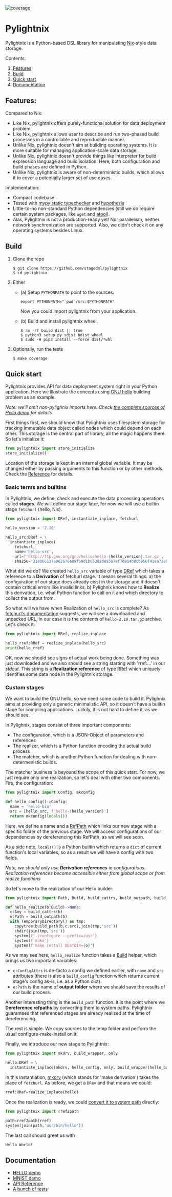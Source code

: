 ![coverage](https://codecov.io/gh/stagedml/pylightnix/branch/master/graph/badge.svg)

# Pylightnix

Pylightnix is a Python-based DSL library for manipulating
[Nix](https://nixos.org/nix)-style data storage.

Contents:

1. [Features](#Features)
2. [Build](#Build)
3. [Quick start](#Quick_start)
4. [Documentation](#Documentation)

## Features:

Compared to Nix:

* Like Nix, pylightnix offers purely-functional solution for data deployment problem.
* Like Nix, pylightnix allows user to describe and run two-phased build
  processes in a controllable and reproducible manner.
* Unlike Nix, pylightnix doesn't aim at building operating systems. It
  is more suitable for managing application-scale data storage.
* Unlike Nix, pylightnix doesn't provide things like interpreter for build
  expression language and build isolation. Here, both configuration and build
  phases are defined in Python.
* Unlike Nix, pylightnix is aware of non-deterministic builds, which allows
  it to cover a potentially larger set of use cases.

Implementation:

* Compact codebase
* Tested with [mypy static typechecker](http://mypy-lang.org/) and
  [hypothesis](https://hypothesis.works)
* Little-to-no non-standard Python dependencies (still we do require certain
  system packages, like `wget` and [atool](https://www.nongnu.org/atool/)).
* Alas, Pylightnix is not a production-ready yet! Nor parallelism, neither network
  synchronization are supported. Also, we didn't check it on any operating systems
  besides Linux.

## Build

1. Clone the repo
   ```
   $ git clone https://github.com/stagedml/pylightnix
   $ cd pylightnix
   ```
2. Either
   - (a) Setup `PYTHONPATH` to point to the sources.
     ```
     export PYTHONPATH="`pwd`/src:$PYTHONPATH"
     ```
     Now you could import pylightnix from your application.

   - (b) Build and install pylightnix wheel.
     ```
     $ rm -rf build dist || true
     $ python3 setup.py sdist bdist_wheel
     $ sudo -H pip3 install --force dist/*whl
     ```
3. Optionally, run the tests
   ```
   $ make coverage
   ```

## Quick start

Pylightnix provides API for data deployment system right in your Python
application. Here we illustrate the concepts using [GNU
hello](https://www.gnu.org/software/hello) building problem as an example.

_Note: we'll omit non-pylighnix imports here. Check [the complete 
sources of Hello demo](./docs/demos/HELLO.py) for details_

First things first, we should know that Pylightnix uses filesystem storage for
tracking immutable data object called nodes which could depend on each other.
This storage is the central part of library, all the magic happens there. So
let's initialize it:

```python
from pylightnix import store_initialize
store_initialize()
```

Location of the storage is kept in an internal global variable. It may be
changed either by passing arguments to this function or by other methods. Check
the [Reference](./docs/Reference.md#pylightnix.core.store_initialize) for
details.

### Basic terms and builtins

In Pylightnix, we define, check and execute the data processing operations
called **stages**. We will define our stage later, for now we will use a
builtin stage `fetchurl` (hello, Nix).

```python
from pylightnix import DRef, instantiate_inplace, fetchurl

hello_version = '2.10'

hello_src:DRef = \
  instantiate_inplace(
    fetchurl,
    name='hello-src',
    url=f'http://ftp.gnu.org/gnu/hello/hello-{hello_version}.tar.gz',
    sha256='31e066137a962676e89f69d1b65382de95a7ef7d914b8cb956f41ea72e0f516b')
```

What did we do? We created `hello_src` variable of type
[DRef](./docs/Reference.md#pylightnix.types.DRef) which takes a reference to a
**Derivation** of fetchurl stage. It means several things: a) the configuration
of our stage does already exist in the storage and it doesn't contain critical
errors like invalid links. b) Pylighnix knows how to **Realize** this
derivation, i.e. what Python function to call on it and which directory to
collect the output from.

So what will we have when Realization of `hello_src` is complete? As [fetchurl's
documentation](./docs/Reference.md#pylightnix.stages.fetchurl.fetchurl)
suggests, we will see a downloaded and unpacked URL, in our case it is the
contents of `hello-2.10.tar.gz` archive. Let's check it:

```python
from pylightnix import RRef, realize_inplace

hello_rref:RRef = realize_inplace(hello_src)
print(hello_rref)
```

OK, now we should see signs of actual work being done. Something was just
downloaded and we also should see a string starting with 'rref:...' in our
_stdout_. This string is a **Realization reference** of type
[RRef](./docs/Reference.md#pylightnix.types.RRef) which uniquely identifies
some data node in the Pylightnix storage.

### Custom stages

We want to build the GNU hello, so we need some code to build it. Pylighnix aims
at providing only a generic minimalistic API, so it doesn't have a builtin stage for
compiling applications. Luckily, it is not hard to define it, as we should see.

In Pylighnix, stages consist of three important components:
* The configuration, which is a JSON-Object of parameters and references
* The realizer, which is a Python function encoding the actual build process
* The matcher, which is another Python function for dealing with
    non-determenistic builds.

The matcher business is beyound the scope of this quick start. For now, we just
require only one realization, so let's deal with other two components. Firs, the
configuration:

```python
from pylightnix import Config, mkconfig

def hello_config()->Config:
  name = 'hello-bin'
  src = [hello_src, f'hello-{hello_version}']
  return mkconfig(locals())
```

Here, we define a name and a
[RefPath](#docs/Reference.md#pylightnix.types.RefPath) which links our new stage
with a specific folder of the previous stage. We will access configurations of
our dependencies by dereferencing this RefPath, as we will see soon.

As a side note, `locals()` is a Python builtin which returns a `dict` of current
function's local variables, so as a result we will have a config with two
fields.

_Note, we should only use **Derivation references** in configurations.
Realization references become accessible either from global scope or from
realize functions_

So let's move to the realization of our Hello builder:

```python
from pylightnix import Path, Build, build_cattrs, build_outpath, build_path

def hello_realize(b:Build)->None:
  c:Any = build_cattrs(b)
  o:Path = build_outpath(b)
  with TemporaryDirectory() as tmp:
    copytree(build_path(b,c.src),join(tmp,'src'))
    chdir(join(tmp,'src'))
    system(f'./configure --prefix=/usr')
    system(f'make')
    system(f'make install DESTDIR={o}')
```

As we may see here, `hello_realize` function takes a
[Build](#docs/Reference.md#pylightnix.types.Build) helper, which brings us two
important variables:
* `c:ConfigAttrs` is de-facto a config we defined earlier,
  with `name` and `src` attributes (there is also a `build_config` function
  which returns current stage's config as-is, i.e. as a Python dict).
* `o:Path` is the name of **output folder** where we should save the results of
  our build process.

Another interesting thing is the `build_path` function. It is the point
where we **Dereference refpaths** by converting them to system paths. Pylightnix
guarantees that referenced stages are already realized at the time of
dereferencing.

The rest is simple. We copy sources to the temp folder and perform the usual
configure-make-install on it.

Finally, we introduce our new stage to Pylightnix:

```python
from pylightnix import mkdrv, build_wrapper, only

hello:DRef = \
  instantiate_inplace(mkdrv, hello_config, only, build_wrapper(hello_build))
```

In this instantiation, [mkdrv](#Reference.md#pylightnix.core.mkdrv) (which
stands for 'make derivation') takes the place of `fetchurl`. As before, we get a
`DRev` and that means we could:

```python
rref:RRef=realize_inplace(hello)
```

Once the realization is ready, we could [convert it to
system path](#Reference.md#pylightnix.core.rref2path) directly:

```python
from pylightnix import rref2path

path=rref2path(rref)
system(join(path,'usr/bin/hello'))
```

The last call should greet us with

```
Hello World!
```

## Documentation

* [HELLO demo](./docs/demos/HELLO.md)
* [MNIST demo](./docs/demos/MNIST.md)
* [API Reference](./docs/Reference.md)
* [A bunch of tests](./tests)



